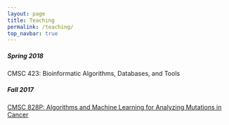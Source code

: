 ```yaml
---
layout: page
title: Teaching
permalink: /teaching/
top_navbar: true
---
```


##### Spring 2018
CMSC 423: Bioinformatic Algorithms, Databases, and Tools

##### Fall 2017
<a href='https://cs.umd.edu/class/fall2017/cmsc828P/' target='_new'>CMSC 828P: Algorithms and Machine Learning for Analyzing Mutations in Cancer</a>
